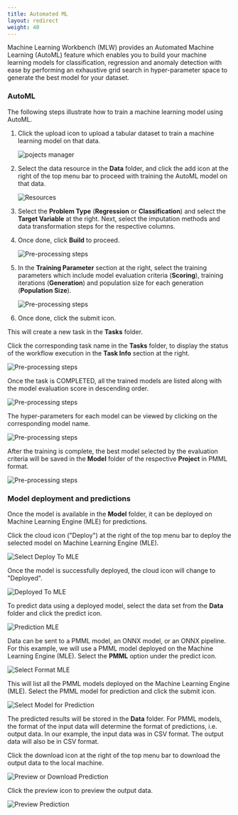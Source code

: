 ```yaml
---
title: Automated ML
layout: redirect
weight: 40
---
```


Machine Learning Workbench (MLW) provides an Automated Machine Learning (AutoML) feature which enables you to build your machine learning models for classification, regression and anomaly detection with ease by performing an exhaustive grid search in hyper-parameter space to generate the best model for your dataset.

### AutoML

The following steps illustrate how to train a machine learning model using AutoML.

1. Click the upload icon to upload a tabular dataset to train a machine learning model on that data.

    ![pojects manager](/images/zementis/mlw-app-resource-adm.png)

2. Select the data resource in the **Data** folder, and click the add icon at the right of the top menu bar to proceed with training the AutoML model on that data.

    ![Resources](/images/zementis/mlw-app-automl-select.png)

3. Select the **Problem Type** (**Regression** or **Classification**) and select the **Target Variable** at the right. Next, select the imputation methods and data transformation steps for the respective columns. 

4. Once done, click **Build** to proceed.

    ![Pre-processing steps](/images/zementis/mlw-app-automl-pre.png)

5. In the **Training Parameter** section at the right, select the training parameters which include model evaluation criteria (**Scoring**), training iterations (**Generation**) and population size for each generation (**Population Size**).

	![Pre-processing steps](/images/zementis/mlw-app-automl-trainparam.png)

6. Once done, click the submit icon. 

This will create a new task in the **Tasks** folder.

Click the corresponding task name in the **Tasks** folder, to display the status of the workflow execution in the **Task Info** section at the right.

![Pre-processing steps](/images/zementis/mlw-app-automl-start.png)

Once the task is COMPLETED, all the trained models are listed along with the model evaluation score in descending order.

![Pre-processing steps](/images/zementis/mlw-app-automl-complete.png)

The hyper-parameters for each model can be viewed by clicking on the corresponding model name.

![Pre-processing steps](/images/zementis/mlw-app-automl-hyper.png)

After the training is complete, the best model selected by the evaluation criteria will be saved in the **Model** folder of the respective **Project** in PMML format.

![Pre-processing steps](/images/zementis/mlw-app-automl-model.png)

### Model deployment and predictions

Once the model is available in the **Model** folder, it can be deployed on Machine Learning Engine (MLE) for predictions. 

Click the cloud icon ("Deploy") at the right of the top menu bar to deploy the selected model on Machine Learning Engine (MLE).

![Select Deploy To MLE](/images/zementis/mlw-app-automl-deploy-2-1.png)

Once the model is successfully deployed, the cloud icon will change to "Deployed".

![Deployed To MLE](/images/zementis/mlw-app-automl-deploy-3-1.png)

To predict data using a deployed model, select the data set from the **Data** folder and click the predict icon.

![Prediction MLE](/images/zementis/mlw-app-automl-deploy-4.png)

Data can be sent to a PMML model, an ONNX model, or an ONNX pipeline. For this example, we will use a PMML model deployed on the Machine Learning Engine (MLE). Select the **PMML** option under the predict icon.

![Select Format MLE](/images/zementis/mlw-app-automl-deploy-5.png)

This will list all the PMML models deployed on the Machine Learning Engine (MLE). Select the PMML model for prediction and click the submit icon.

![Select Model for Prediction](/images/zementis/mlw-app-automl-deploy-6.png)

The predicted results will be stored in the **Data** folder. For PMML models, the format of the input data will determine the format of predictions, i.e. output data. In our example, the input data was in CSV format. The output data will also be in CSV format. 

Click the download icon at the right of the top menu bar to download the output data to the local machine. 

![Preview or Download Prediction](/images/zementis/mlw-app-automl-deploy-7.png)

Click the preview icon to preview the output data.

![Preview Prediction](/images/zementis/mlw-app-automl-deploy-8.png)
